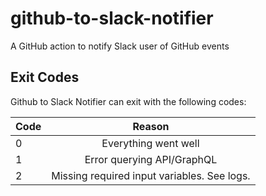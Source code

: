 # github-to-slack-notifier
A GitHub action to notify Slack user of GitHub events

## Exit Codes

Github to Slack Notifier can exit with the following codes:

| Code              | Reason   |
| :---------------- | :------: |
| 0                 |   Everything went well  |
| 1                 | Error querying API/GraphQL |
| 2                 |   Missing required input variables. See logs.  |
